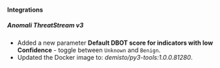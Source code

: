 
#### Integrations

##### Anomali ThreatStream v3
- Added a new parameter **Default DBOT score for indicators with low Confidence** - toggle between `Unknown` and `Benign`.
- Updated the Docker image to: *demisto/py3-tools:1.0.0.81280*.
